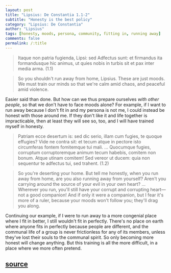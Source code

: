 ```yaml
---
layout: post
title: "Lipsius: De Constantia 1.1-2"
subtitle: "Honesty is the best policy"
category: "Lipsius: De Constantia"
author: "Lipsius"
tags: [honesty, moods, persona, community, fitting in, running away]
comments: false
permalink: /:title
---
```


> Itaque non patria fugienda, Lipsi: sed Adfectus sunt: et firmandus ita formandusque hic animus, ut quies nobis in turbis sit et pax inter media arma. (1.1)

> So you shouldn't run away from home, Lipsius. These are just moods. We must train our minds so that we're calm amid chaos, and peaceful amid violence.

Easier said than done. But how can we thus prepare ourselves *with other people*, so that we don't have to face moods alone? For example, if I want to run away because I don't fit in and my persona is not me, I could instead be honest with those around me. If they don't like it and life together is impracticable, then at least they will see so, too, and I will have trained myself in honesty.

> Patriam ecce desertum is: sed dic serio, illam cum fugies, te quoque effugies? Vide ne contra sit: et tecum atque in pectore isto circumferas fontem fomitemque tui mali. ... Quocumque fugies, corruptum corruptoremque animum tecum habebis, comitem non bonum. Atque utinam comitem! Sed vereor ut ducem: quia non sequentur te adfectus tui, sed trahent. (1.2)

> So you're deserting your home. But tell me honestly, when you run away from home, are you also running away from yourself? Aren't you carrying around the source of your evil in your own heart? ... Wherever you run, you'll still have your corrupt and corrupting heart—not a good companion! And if only it were a companion, but I fear it's more of a ruler, because your moods won't follow you; they'll drag you along.

Continuing our example, if I were to run away to a more congenial place where I fit in better, I still wouldn't fit in perfectly. There's no place on earth where anyone fits in perfectly because people are different, and the communal life of a group is never frictionless for any of its members, unless they've lost their souls to the communal spirit. So only becoming more honest will change anything. But this training is all the more difficult, in a place where we more often pretend.

<h2 class="post-source"><a href="https://books.google.com/books?id=ZmpSAAAAcAAJ&pg=PA2"><i class="fas fa-book" aria-hidden="true"></i> source</a></h2>